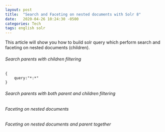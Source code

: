 ```yaml
---
layout: post
title:  "Search and Faceting on nested documents with Solr 8"
date:   2020-04-26 10:24:30 -0500
categories: Tech
tags: english solr
---
```


This article will show you how to build solr query which perform search and faceting on nested documents (children).
###### Search parents with children filtering
```
{
    query:"*:*"
}
```
###### Search parents with both parent and children filtering
###### Faceting on nested documents
###### Faceting on nested documents and parent together
